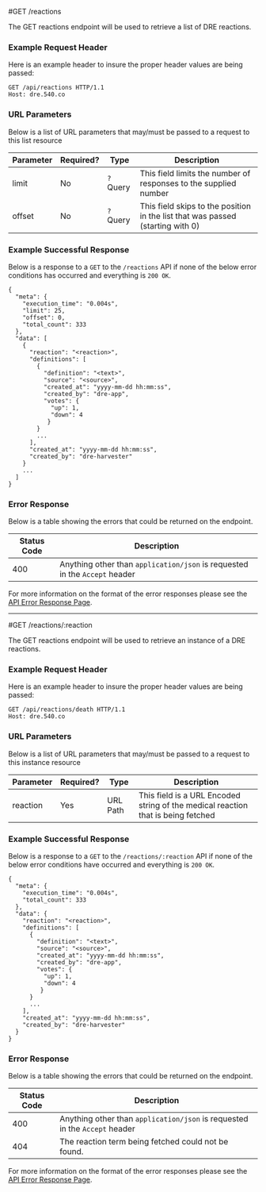 #GET /reactions

The GET reactions endpoint will be used to retrieve a list of DRE reactions.

### Example Request Header
Here is an example header to insure the proper header values are being passed:

```
GET /api/reactions HTTP/1.1
Host: dre.540.co
```

### URL Parameters

Below is a list of URL parameters that may/must be passed to a request to this list resource

| Parameter | Required? | Type |  Description |
|-----------|-----------|------|--------------|
| limit     | No        |`?` Query  | This field limits the number of responses to the supplied number |
| offset    | No        | `?` Query | This field skips to the position in the list that was passed (starting with 0) |

### Example Successful Response
Below is a response to a `GET` to the `/reactions` API if none of the below error conditions has occurred and everything is `200 OK`.

```
{
  "meta": {
    "execution_time": "0.004s",
    "limit": 25,
    "offset": 0,
    "total_count": 333
  },
  "data": [
    {
      "reaction": "<reaction>",
      "definitions": [
        {
          "definition": "<text>",
          "source": "<source>",
          "created_at": "yyyy-mm-dd hh:mm:ss",
          "created_by": "dre-app",
          "votes": {
            "up": 1,
            "down": 4
           }
        }
        ...
      ],
      "created_at": "yyyy-mm-dd hh:mm:ss",
      "created_by": "dre-harvester"
    }
    ...
  ]
}
```


### Error Response

Below is a table showing the errors that could be returned on the endpoint.

|Status Code | Description |
|------------|-------------|
| 400        | Anything other than `application/json` is requested in the `Accept` header |


For more information on the format of the error responses please see the [API Error Response Page](./errors.md).

---

#GET /reactions/:reaction

The GET reactions endpoint will be used to retrieve an instance of a DRE reactions.

### Example Request Header
Here is an example header to insure the proper header values are being passed:

```
GET /api/reactions/death HTTP/1.1
Host: dre.540.co
```

### URL Parameters

Below is a list of URL parameters that may/must be passed to a request to this instance resource

| Parameter | Required? | Type |  Description |
|-----------|-----------|------|--------------|
| reaction  | Yes       | URL Path | This field is a URL Encoded string of the medical reaction that is being fetched |

### Example Successful Response
Below is a response to a `GET` to the `/reactions/:reaction` API if none of the below error conditions have occurred and everything is `200 OK`.

```
{
  "meta": {
    "execution_time": "0.004s",
    "total_count": 333
  },
  "data": {
    "reaction": "<reaction>",
    "definitions": [
      {
        "definition": "<text>",
        "source": "<source>",
        "created_at": "yyyy-mm-dd hh:mm:ss",
        "created_by": "dre-app",
        "votes": {
          "up": 1,
          "down": 4
         }
      }
      ...
    ],
    "created_at": "yyyy-mm-dd hh:mm:ss",
    "created_by": "dre-harvester"
  }
}
```


### Error Response

Below is a table showing the errors that could be returned on the endpoint. 

|Status Code | Description |
|------------|-------------|
| 400        | Anything other than `application/json` is requested in the `Accept` header |
| 404        | The reaction term being fetched could not be found. |


For more information on the format of the error responses please see the [API Error Response Page](./errors.md).

